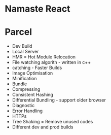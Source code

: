 # Namaste React


# Parcel
- Dev Build
- Local Server
- HMR = Hot Module Relocation
- File watching algorith - written in c++
- catching - Faster Builds
- Image Optimisation
- Minification
- Bundle
- Compressing
- Consistent Hashing
- Differential Bundling - support older browser
- Diagnostic
- Error Handling
- HTTPs
- Tree Shaking = Remove unused codes
- Different dev and prod builds